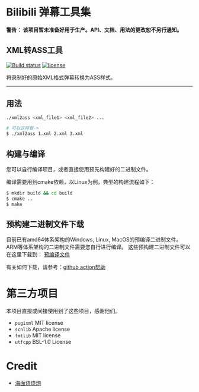 # Bilibili 弹幕工具集

**警告： 该项目暂未准备好用于生产。API、文档、用法的更改恕不另行通知。**

## XML转ASS工具

[![Build status][github-action-build-image]][github-action-build-url]    [![license][license-image]][license-url]

[github-action-build-image]: https://github.com/windowsair/bilibili_danmuku/actions/workflows/build-binary.yml/badge.svg
[github-action-build-url]: https://github.com/windowsair/bilibili_danmuku/actions/workflows/build-binary.yml


[license-image]: https://img.shields.io/badge/license-GPLv3-green.svg
[license-url]: https://github.com/windowsair/corsacOTA/LICENSE


将录制好的原始XML格式弹幕转换为ASS样式。


----

## 用法

```bash
./xml2ass <xml_file1> <xml_file2> ...

# 可以这样做->
$ ./xml2ass 1.xml 2.xml 3.xml 
```

## 构建与编译

您可以自行编译项目，或者直接使用预先构建好的二进制文件。

编译需要用到cmake依赖，以Linux为例，典型的构建流程如下：
```bash
$ mkdir build && cd build
$ cmake ..
$ make
```


## 预构建二进制文件下载

目前已有amd64体系架构的Windows, Linux, MacOS的预编译二进制文件。 ARM等体系架构的二进制文件需要您自行进行编译。
这些预构建二进制文件可以在这里下载到： [预编译文件](https://github.com/windowsair/bilibili_danmuku/actions/workflows/build-binary.yml)


有关如何下载，请参考：[github action帮助](https://docs.github.com/cn/actions/managing-workflow-runs/downloading-workflow-artifacts)


# 第三方项目

本项目直接或间接使用到了这些项目，感谢他们。

- `pugixml` MIT license
- `scnlib` Apache license
- `fmtlib` MIT license
- `utfcpp` BSL-1.0 License


# Credit

- [海面烧烧炮](https://space.bilibili.com/2437955)